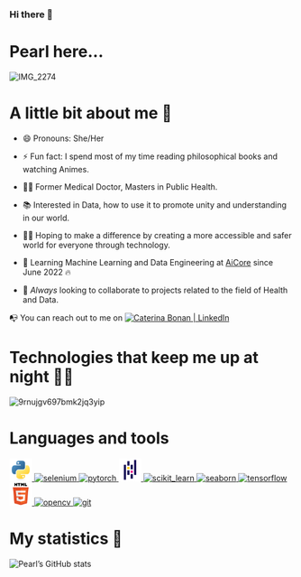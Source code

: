 ### Hi there 👋

<!--
**pearlroys/pearlroys** is a ✨ _special_ ✨ repository because its `README.md` (this file) appears on your GitHub profile.

Here are some ideas to get you started:

- 🔭 I’m currently working on ...
- 🌱 I’m currently learning ...
- 👯 I’m looking to collaborate on ...
- 🤔 I’m looking for help with ...
- 💬 Ask me about ...
- 📫 How to reach me: ...
- 😄 Pronouns: ...
- ⚡ Fun fact: I spend most of my time reading philosophical books and watching Animes.
-->


# Pearl here...
![IMG_2274](https://user-images.githubusercontent.com/103274172/206408932-36a1910b-7132-4c33-8b9d-4fc2a6b42fad.JPG)



# A little bit about me 👀
- 😄 Pronouns: She/Her
- ⚡ Fun fact: I spend most of my time reading philosophical books and watching Animes.

- 👩‍🎓 Former Medical Doctor, Masters in Public Health.

- 📚 Interested in Data, how to use it to promote unity and understanding in our world.

- 🧑‍🦽 Hoping to make a difference by creating a more accessible and safer world for everyone through technology.

- 🌱 Learning Machine Learning and Data Engineering at [AiCore](https://www.theaicore.com) since June 2022 🔥

- 💞️ *Always* looking to collaborate to projects related to the field of Health and Data.


📭 You can reach out to me on <a href="https://www.linkedin.com/in/eden-roys-049305175/"><img align="!" src="https://raw.githubusercontent.com/yushi1007/yushi1007/main/images/linkedin.svg" alt="Caterina Bonan | LinkedIn" width="21px"/></a> 





# Technologies that keep me up at night 🤦‍♀️

![9rnujgv697bmk2jq3yip](https://user-images.githubusercontent.com/103274172/206274495-c1fcce82-9644-40a6-88fb-513873d899c1.png)


# Languages and tools

<p align="left"> <a href="https://www.python.org" target="_blank" rel="noreferrer"> <img src="https://raw.githubusercontent.com/devicons/devicon/master/icons/python/python-original.svg" alt="python" width="40" height="40"/> </a> <a href="https://www.selenium.dev" target="_blank" rel="noreferrer"> <img src="https://raw.githubusercontent.com/detain/svg-logos/780f25886640cef088af994181646db2f6b1a3f8/svg/selenium-logo.svg" alt="selenium" width="40" height="40"/> </a> <a href="https://pytorch.org/" target="_blank" rel="noreferrer"> <img src="https://www.vectorlogo.zone/logos/pytorch/pytorch-icon.svg" alt="pytorch" width="40" height="40"/> </a> <a href="https://pandas.pydata.org/" target="_blank" rel="noreferrer"> <img src="https://raw.githubusercontent.com/devicons/devicon/2ae2a900d2f041da66e950e4d48052658d850630/icons/pandas/pandas-original.svg" alt="pandas" width="40" height="40"/> </a> <a href="https://scikit-learn.org/" target="_blank" rel="noreferrer"> <img src="https://upload.wikimedia.org/wikipedia/commons/0/05/Scikit_learn_logo_small.svg" alt="scikit_learn" width="40" height="40"/> </a> <a href="https://seaborn.pydata.org/" target="_blank" rel="noreferrer"> <img src="https://seaborn.pydata.org/_images/logo-mark-lightbg.svg" alt="seaborn" width="40" height="40"/> </a> <a href="https://www.tensorflow.org" target="_blank" rel="noreferrer"> <img src="https://www.vectorlogo.zone/logos/tensorflow/tensorflow-icon.svg" alt="tensorflow" width="40" height="40"/> </a> <a href="https://www.w3.org/html/" target="_blank" rel="noreferrer"> <img src="https://raw.githubusercontent.com/devicons/devicon/master/icons/html5/html5-original-wordmark.svg" alt="html5" width="40" height="40"/> </a> <a href="https://opencv.org/" target="_blank" rel="noreferrer"> <img src="https://www.vectorlogo.zone/logos/opencv/opencv-icon.svg" alt="opencv" width="40" height="40"/> </a> <a href="https://git-scm.com/" target="_blank" rel="noreferrer"> <img src="https://www.vectorlogo.zone/logos/git-scm/git-scm-icon.svg" alt="git" width="40" height="40"/> </a> </p>

# My statistics 🏅

![Pearl’s GitHub stats](https://github-readme-stats.vercel.app/api?username=pearlroys&theme=omni&show_icons=radical)





